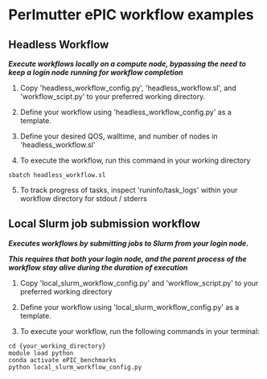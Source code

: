 # Perlmutter ePIC workflow examples

## Headless Workflow

***Execute workflows locally on a compute node, bypassing the need to keep a login node running for workflow completion***

1. Copy 'headless_workflow_config.py', 'headless_workflow.sl', and 'workflow_scipt.py' to your preferred working directory.

2. Define your workflow using 'headless_workflow_config.py' as a template. 

3. Define your desired QOS, walltime, and number of nodes in 'headless_workflow.sl'

4. To execute the workflow, run this command in your working directory

```
sbatch headless_workflow.sl
```

5. To track progress of tasks, inspect 'runinfo/task_logs' within your workflow directory for stdout / stderrs

## Local Slurm job submission workflow

***Executes workflows by submitting jobs to Slurm from your login node.***

***This requires that both your login node, and the parent process of the workflow stay alive during the duration of execution***

1. Copy 'local_slurm_workflow_config.py' and 'workflow_script.py' to your preferred working directory

2. Define your workflow using 'local_slurm_workflow_config.py' as a template. 

3. To execute your workflow, run the following commands in your terminal:

```
cd {your_working_directory}
module load python
conda activate ePIC_benchmarks
python local_slurm_workflow_config.py
```
